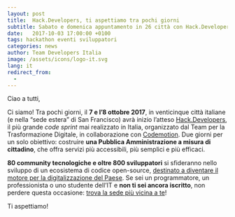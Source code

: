 ```yaml
---
layout: post
title:  Hack.Developers, ti aspettiamo tra pochi giorni
subtitle: Sabato e domenica appuntamento in 26 città con Hack.Developers
date:   2017-10-03 17:00:00 +0100
tags: hackathon eventi sviluppatori
categories: news
author: Team Developers Italia
image: /assets/icons/logo-it.svg
lang: it
redirect_from:
  - 
---
```

Ciao a tutti,
 
Ci siamo! Tra pochi giorni, il **7 e l’8 ottobre 2017**, in venticinque città italiane (e nella “sede estera” di San Francisco) avrà inizio l’atteso [Hack.Developers](https://hack.developers.italia.it), il più grande *code sprint* mai realizzato in Italia, organizzato dal Team per la Trasformazione Digitale, in collaborazione con [Codemotion](https://www.codemotionworld.com). Due giorni per un solo obiettivo: costruire **una Pubblica Amministrazione a misura di cittadino**, che offra servizi più accessibili, più semplici e più efficaci.

**80 community tecnologiche e oltre 800 sviluppatori** si sfideranno nello sviluppo di un ecosistema di codice open-source, [destinato a diventare il motore per la digitalizzazione del Paese](https://hack.developers.italia.it/cose/). Se sei un programmatore, un professionista o uno studente dell’IT e **non ti sei ancora iscritto**, non perdere questa occasione: [trova la sede più vicina a te](https://hack.developers.italia.it/#sedi-registrazioni)!

Ti aspettiamo! 

